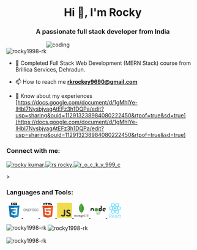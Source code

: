 <h1 align="center">Hi 👋, I'm Rocky</h1>
<h3 align="center">A passionate full stack developer from India</h3>

<img align="right" alt="coding" width="400" src="https://user-images.githubusercontent.com/55389276/140866485-8fb1c876-9a8f-4d6a-98dc-08c4981eaf70.gif"/>

<p align="left"> <img src="https://komarev.com/ghpvc/?username=rocky1998-rk&label=Profile%20views&color=0e75b6&style=flat" alt="rocky1998-rk" /> </p>

- 🌱 Completed Full Stack Web Development (MERN Stack) course from Brillica Services, Dehradun.

- 📫 How to reach me **rkrockey9690@gmail.com**

- 📄 Know about my experiences [https://docs.google.com/document/d/1gMhlYe-IHbI7NysbjyagAtEFz3h1DQPa/edit?usp=sharing&ouid=112913238984080222450&rtpof=true&sd=true](https://docs.google.com/document/d/1gMhlYe-IHbI7NysbjyagAtEFz3h1DQPa/edit?usp=sharing&ouid=112913238984080222450&rtpof=true&sd=true)

<h3 align="left">Connect with me:</h3>
<p align="left">
  <a href="https://www.linkedin.com/in/rocky-kumar-a57b1229b" target="_blank">
    <img align="center" src="https://cdn.jsdelivr.net/gh/devicons/devicon/icons/linkedin/linkedin-original.svg" alt="rocky kumar" height="30" width="40" />
  </a>
  <a href="https://fb.com/rs rocky" target="blank">
    <img align="center" src="https://raw.githubusercontent.com/rahuldkjain/github-profile-readme-generator/master/src/images/icons/Social/facebook.svg" alt="rs rocky" height="30" width="40" />
  </a>
  <a href="https://instagram.com/r_o_c_k_y_999_c" target="blank">
    <img align="center" src="https://raw.githubusercontent.com/rahuldkjain/github-profile-readme-generator/master/src/images/icons/Social/instagram.svg" alt="r_o_c_k_y_999_c" height="30" width="40" />
  </a>
</p>>

<h3 align="left">Languages and Tools:</h3>
<p align="left"> <a href="https://www.w3schools.com/css/" target="_blank" rel="noreferrer"> <img src="https://raw.githubusercontent.com/devicons/devicon/master/icons/css3/css3-original-wordmark.svg" alt="css3" width="40" height="40"/> </a> <a href="https://expressjs.com" target="_blank" rel="noreferrer"> <img src="https://raw.githubusercontent.com/devicons/devicon/master/icons/express/express-original-wordmark.svg" alt="express" width="40" height="40"/> </a> <a href="https://www.w3.org/html/" target="_blank" rel="noreferrer"> <img src="https://raw.githubusercontent.com/devicons/devicon/master/icons/html5/html5-original-wordmark.svg" alt="html5" width="40" height="40"/> </a> <a href="https://developer.mozilla.org/en-US/docs/Web/JavaScript" target="_blank" rel="noreferrer"> <img src="https://raw.githubusercontent.com/devicons/devicon/master/icons/javascript/javascript-original.svg" alt="javascript" width="40" height="40"/> </a> <a href="https://www.mongodb.com/" target="_blank" rel="noreferrer"> <img src="https://raw.githubusercontent.com/devicons/devicon/master/icons/mongodb/mongodb-original-wordmark.svg" alt="mongodb" width="40" height="40"/> </a> <a href="https://nodejs.org" target="_blank" rel="noreferrer"> <img src="https://raw.githubusercontent.com/devicons/devicon/master/icons/nodejs/nodejs-original-wordmark.svg" alt="nodejs" width="40" height="40"/> </a> <a href="https://reactjs.org/" target="_blank" rel="noreferrer"> <img src="https://raw.githubusercontent.com/devicons/devicon/master/icons/react/react-original-wordmark.svg" alt="react" width="40" height="40"/> </a> </p>

<p><img align="left" src="https://github-readme-stats.vercel.app/api/top-langs?username=rocky1998-rk&show_icons=true&locale=en&layout=compact" alt="rocky1998-rk" /></p>

<p>&nbsp;<img align="center" src="https://github-readme-stats.vercel.app/api?username=rocky1998-rk&show_icons=true&locale=en" alt="rocky1998-rk" /></p>

<p><img align="center" src="https://github-readme-streak-stats.herokuapp.com/?user=rocky1998-rk&" alt="rocky1998-rk" /></p>

